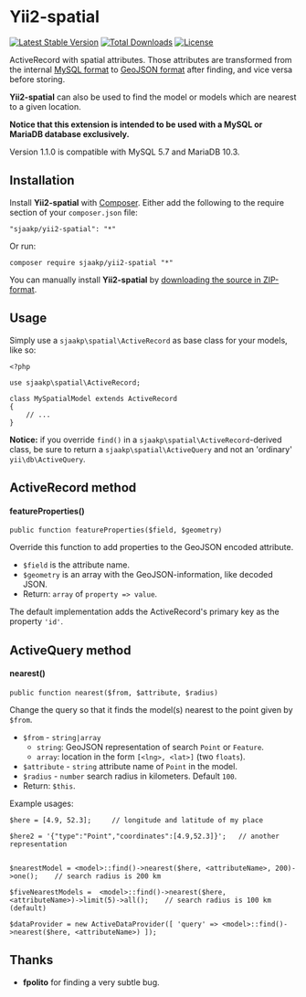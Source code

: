 Yii2-spatial
============

[![Latest Stable Version](https://poser.pugx.org/sjaakp/yii2-spatial/v/stable)](https://packagist.org/packages/sjaakp/yii2-spatial)
[![Total Downloads](https://poser.pugx.org/sjaakp/yii2-spatial/downloads)](https://packagist.org/packages/sjaakp/yii2-spatial)
[![License](https://poser.pugx.org/sjaakp/yii2-spatial/license)](https://packagist.org/packages/sjaakp/yii2-spatial)

ActiveRecord with spatial attributes. Those attributes are transformed from the internal
 [MySQL format](https://dev.mysql.com/doc/refman/8.0/en/spatial-types.html) to 
 [GeoJSON format](https://geojson.org/) after finding, and vice versa before storing.

**Yii2-spatial** can also be used to find the model or models which are nearest to a given location.

**Notice that this extension is intended to be used with a MySQL or MariaDB database exclusively.**

Version 1.1.0 is compatible with MySQL 5.7 and MariaDB 10.3.

## Installation ##

Install **Yii2-spatial** with [Composer](https://getcomposer.org/). Either add the following to the require section of your `composer.json` file:

`"sjaakp/yii2-spatial": "*"` 

Or run:

`composer require sjaakp/yii2-spatial "*"` 

You can manually install **Yii2-spatial** by [downloading the source in ZIP-format](https://github.com/sjaakp/yii2-spatial/archive/master.zip).

## Usage ##

Simply use a `sjaakp\spatial\ActiveRecord` as base class for your models, like so:

	<?php

	use sjaakp\spatial\ActiveRecord;

	class MySpatialModel extends ActiveRecord
	{
	    // ...
	}


**Notice:** if you override `find()` in a `sjaakp\spatial\ActiveRecord`-derived class, be sure to return a `sjaakp\spatial\ActiveQuery` and not an 'ordinary' `yii\db\ActiveQuery`.

## ActiveRecord method ##

#### featureProperties() ####


    public function featureProperties($field, $geometry)

Override this function to add properties to the GeoJSON encoded attribute.

- `$field` is the attribute name.
- `$geometry` is an array with the GeoJSON-information, like decoded JSON.
- Return: `array` of `property => value`.

The default implementation adds the ActiveRecord's primary key as the property `'id'`.

## ActiveQuery method ##

#### nearest() ####

    public function nearest($from, $attribute, $radius)

Change the query so that it finds the model(s) nearest to the point given by `$from`.

- `$from` - `string|array`
     - `string`: GeoJSON representation of search `Point` or `Feature`.
     - `array`:  location in the form `[<lng>, <lat>]` (two `floats`).
- `$attribute` - `string` attribute name of `Point` in the model.
- `$radius` - `number` search radius in kilometers. Default `100`.
- Return: `$this`.

Example usages:

    $here = [4.9, 52.3];     // longitude and latitude of my place

	$here2 = '{"type":"Point","coordinates":[4.9,52.3]}';	// another representation
     

	$nearestModel = <model>::find()->nearest($here, <attributeName>, 200)->one();    // search radius is 200 km
    
	$fiveNearestModels =  <model>::find()->nearest($here, <attributeName>)->limit(5)->all();	// search radius is 100 km (default)
    
	$dataProvider = new ActiveDataProvider([ 'query' => <model>::find()->nearest($here, <attributeName>) ]);

## Thanks

 - **fpolito** for finding a very subtle bug.
